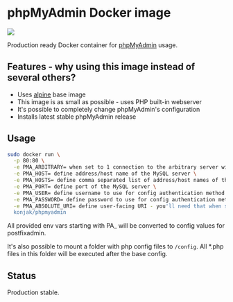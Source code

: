 # phpMyAdmin Docker image

[![](https://badge.imagelayers.io/konjak/phpmyadmin:latest.svg)](https://imagelayers.io/?images=konjak/phpmyadmin:latest)

Production ready Docker container for [phpMyAdmin](https://github.com/phpmyadmin/phpmyadmin) usage.

## Features - why using this image instead of several others?

- Uses [alpine](https://registry.hub.docker.com/_/alpine/) base image
- This image is as small as possible - uses PHP built-in webserver
- It's possible to completely change phpMyAdmin's configuration
- Installs latest stable phpMyAdmin release

## Usage

```bash
sudo docker run \
  -p 80:80 \
  -e PMA_ARBITRARY= when set to 1 connection to the arbitrary server will be allowed \
  -e PMA_HOST= define address/host name of the MySQL server \
  -e PMA_HOSTS= define comma separated list of address/host names of the MySQL servers \
  -e PMA_PORT= define port of the MySQL server \
  -e PMA_USER= define username to use for config authentication method \
  -e PMA_PASSWORD= define password to use for config authentication method \
  -e PMA_ABSOLUTE_URI= define user-facing URI - you'll need that when serving behind a proxy \
  konjak/phpmyadmin
```

All provided env vars starting with PA\_ will be converted to config values for postfixadmin.

It's also possible to mount a folder with php config files to `/config`. All \*.php files in this folder will be executed after the base config.

## Status

Production stable.
